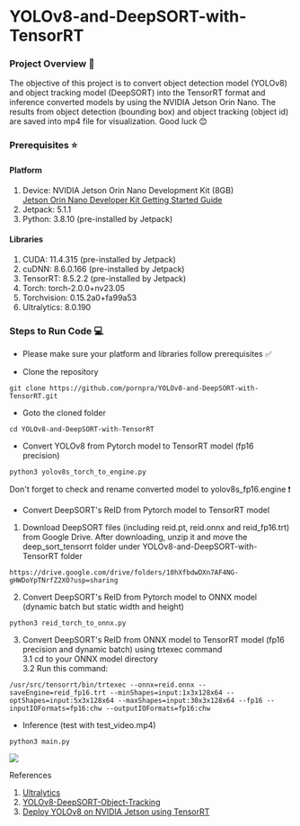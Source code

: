 # YOLOv8-and-DeepSORT-with-TensorRT


### Project Overview :rocket: ###
The objective of this project is to convert object detection model (YOLOv8) and object tracking model (DeepSORT) into the TensorRT format and inference converted models by using the NVIDIA Jetson Orin Nano. The results from object detection (bounding box) and object tracking (object id) are saved into mp4 file for visualization. Good luck :blush:


### Prerequisites :star: ###

#### Platform ####
1. Device: NVIDIA Jetson Orin Nano Development Kit (8GB) <br />
[Jetson Orin Nano Developer Kit Getting Started Guide](https://developer.nvidia.com/embedded/learn/get-started-jetson-orin-nano-devkit)
2. Jetpack: 5.1.1  <br />
3. Python: 3.8.10 (pre-installed by Jetpack) <br />

#### Libraries ####
1. CUDA: 11.4.315 (pre-installed by Jetpack) <br />
2. cuDNN: 8.6.0.166 (pre-installed by Jetpack)  <br />
3. TensorRT: 8.5.2.2 (pre-installed by Jetpack) <br />
4. Torch: torch-2.0.0+nv23.05 <br />
5. Torchvision: 0.15.2a0+fa99a53 <br />
6. Ultralytics: 8.0.190 <br />


### Steps to Run Code :computer: ###

* Please make sure your platform and libraries follow prerequisites :white_check_mark:
  
* Clone the repository
```
git clone https://github.com/pornpra/YOLOv8-and-DeepSORT-with-TensorRT.git
```

* Goto the cloned folder

```
cd YOLOv8-and-DeepSORT-with-TensorRT
```

* Convert YOLOv8 from Pytorch model to TensorRT model (fp16 precision)

```
python3 yolov8s_torch_to_engine.py
```

Don't forget to check and rename converted model to yolov8s_fp16.engine :exclamation:

* Convert DeepSORT's ReID from Pytorch model to TensorRT model
1. Download DeepSORT files (including reid.pt, reid.onnx and reid_fp16.trt) from Google Drive. After downloading, unzip it and move the deep_sort_tensorrt folder under YOLOv8-and-DeepSORT-with-TensorRT folder <br />

```
https://drive.google.com/drive/folders/10hXfbdwDXn7AF4NG-gHWDoYpTNrfZ2XO?usp=sharing
```

2. Convert DeepSORT's ReID from Pytorch model to ONNX model (dynamic batch but static width and height) <br />

```
python3 reid_torch_to_onnx.py
```

3. Convert DeepSORT's ReID from ONNX model to TensorRT model (fp16 precision and dynamic batch) using trtexec command <br />
3.1 cd to your ONNX model directory <br />
3.2 Run this command: <br />

```
/usr/src/tensorrt/bin/trtexec --onnx=reid.onnx --saveEngine=reid_fp16.trt --minShapes=input:1x3x128x64 --optShapes=input:5x3x128x64 --maxShapes=input:30x3x128x64 --fp16 --inputIOFormats=fp16:chw --outputIOFormats=fp16:chw
```

* Inference (test with test_video.mp4)

```
python3 main.py
```

![]([https://github.com/Your_Repository_Name/Your_GIF_Name.gif](https://github.com/pornpra/YOLOv8-and-DeepSORT-with-TensorRT/blob/main/output.gif))

References
1. [Ultralytics](https://docs.ultralytics.com/) 
2. [YOLOv8-DeepSORT-Object-Tracking](https://github.com/MuhammadMoinFaisal/YOLOv8-DeepSORT-Object-Tracking)
3. [Deploy YOLOv8 on NVIDIA Jetson using TensorRT](https://wiki.seeedstudio.com/YOLOv8-TRT-Jetson/)
